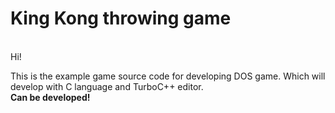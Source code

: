 # King Kong throwing game
<br>
Hi!<br>

This is the example game source code for developing DOS game. Which will develop with  C language and TurboC++ editor. <br>
<b>Can be developed!<b>
